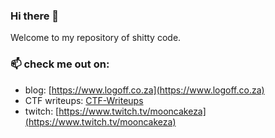 ### Hi there 👋

Welcome to my repository of shitty code.

### 📫 check me out on:
- blog: [https://www.logoff.co.za](https://www.logoff.co.za)
- CTF writeups: [CTF-Writeups](https://github.com/geoffchisnall/CTF-Writeups)
- twitch: [https://www.twitch.tv/mooncakeza](https://www.twitch.tv/mooncakeza)

<!--
**geoffchisnall/geoffchisnall** is a ✨ _special_ ✨ repository because its `README.md` (this file) appears on your GitHub profile.

Here are some ideas to get you started:

- 🔭 I’m currently working on ...
- 🌱 I’m currently learning ...
- 👯 I’m looking to collaborate on ...
- 🤔 I’m looking for help with ...
- 💬 Ask me about ...
- 📫 How to reach me: ...
- 😄 Pronouns: ...
- ⚡ Fun fact: ...
-->
